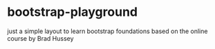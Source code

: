 # bootstrap-playground
just a simple layout to learn bootstrap foundations based on the online course by Brad Hussey

